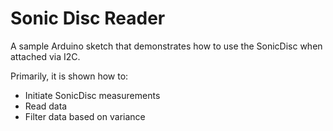 # Sonic Disc Reader
A sample Arduino sketch that demonstrates how to use the SonicDisc when attached via I2C.

Primarily, it is shown how to:
* Initiate SonicDisc measurements
* Read data
* Filter data based on variance
